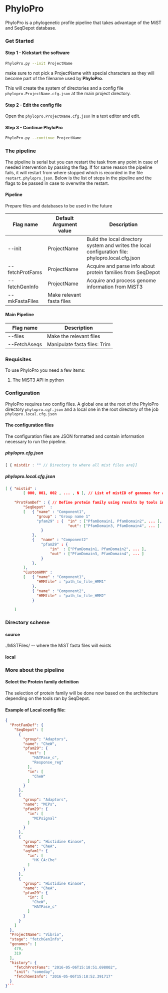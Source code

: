 # PhyloPro

PhyloPro is a phylogenetic profile pipeline that takes advantage of the MiST and SeqDepot database.

### Get Started

#### Step 1 - Kickstart the software

``` bash
PhyloPro.py --init ProjectName
```

make sure to not pick a ProjectName with special characters as they will become part of the filename used by **PhyloPro**.

This will create the system of directories and a config file `phylopro.ProjectName.cfg.json` at the main project directory.

#### Step 2 - Edit the config file

Open the `phylopro.ProjectName.cfg.json` in a text editor and edit.

#### Step 3 - Continue PhyloPro

``` bash
PhyloPro.py --continue ProjectName
```




### The pipeline
The pipeline is serial but you can restart the task from any point in case of needed intervention by passing the flag. If for same reason the pipeline fails, it will restart from where stopped which is recorded in the file ```restart.phylopro.json```. Below is the list of steps in the pipeline and the flags to be passed in case to overwrite the restart.

#### Pipeline

Prepare files and databases to be used in the future

| Flag name           | Default Argument value | Description |
|---------------------|--------------| ---------------|
| --init 			  | ProjectName | Build the local directory system and writes the local configuration file: phylopro.local.cfg.json|
| --fetchProtFams     | ProjectName | Acquire and parse info about protein families from SeqDepot |
| --fetchGenInfo      | ProjectName | Acquire and process genome information from MiST3 |
| --mkFastaFiles      | Make relevant fasta files |

#### Main Pipeline

| Flag name           | Description |
|---------------------| ---------------|
| --files			  | Make the relevant files |
| --FetchAseqs	      | Manipulate fasta files: Trim |


### Requisites
To use PhyloPro you need a few items:

1. The MiST3 API in python	

### Configuration
PhyloPro requires two config files. A global one at the root of the PhyloPro directory ```phylopro.cgf.json``` and a local one in the root directory of the job ```phylopro.local.cfg.json```

#### The configuration files
The configuration files are JSON formatted and contain information necessary to run the pipeline. 

##### phylopro.cfg.json

``` javascript
[ { mistdir : "" // Directory to where all mist files are}]
```

##### phylopro.local.cfg.json

``` json
[ { "mistid" : 
		[ 000, 001, 002 , ... , N ], // List of mistID of genomes for analysis
	
	"ProtFamDef" : { // Define protein family using results by tools in
		"SeqDepot"	:
		[ 	{ "name" : "Component1",
			  "group" : "Group name 1"
			  "pfam29" : { 	"in" : ["PfamDomain1, PfamDomain2", ... ], 
						 	"out": ["PfamDomain3, PfamDomain4", ... ]
				}
			},
			{	"name" : "Component2"
				"pfam29" : {
					"in"  : ["PfamDomain1, PfamDomain2", ... ], 
					"out" : ["PfamDomain3, PfamDomain4", ... ]
				}
			},
		],
		"CustomHMM" : 
		[	{ "name" : "Component1",
			  "HMMfile" : "path_to_file_HMM1"
			},
			{ "name" : "Component2",
			  "HMMfile" : "path_to_file_HMM2"
			}
		
	]
```


### Directory scheme

#### source

./MiSTFiles/	--			where the MiST fasta files will exists

#### local



### More about the pipeline

#### Select the Protein family definition

The selection of protein family will be done now based on the architecture depending on the tools ran by SeqDepot.


#### Example of Local config file:

``` json
{
  "ProtFamDef": {
    "SeqDepot": [
      {
        "group": "Adaptors", 
        "name": "CheW", 
        "pfam29": {
          "out": [
            "HATPase_c", 
            "Response_reg"
          ], 
          "in": [
            "CheW"
          ]
        }
      }, 
      {
        "group": "Adaptors", 
        "name": "MCPs", 
        "pfam29": {
          "in": [
            "MCPsignal"
          ]
        }
      }, 
      {
        "group": "Histidine Kinase", 
        "name": "CheA", 
        "agfam1": {
          "in": [
            "HK_CA:Che"
          ]
        }
      }, 
      {
        "group": "Histidine Kinase", 
        "name": "CheA", 
        "pfam29": {
          "in": [
            "CheW", 
            "HATPase_c"
          ]
        }
      }
    ]
  }, 
  "ProjectName": "Vibrio", 
  "stage": "fetchGenInfo", 
  "genomes": [
    479, 
    319
  ], 
  "history": {
    "fetchProtFams": "2016-05-06T15:18:51.698002", 
    "init": "someday", 
    "fetchGenInfo": "2016-05-06T15:18:52.391717"
  }
}```
